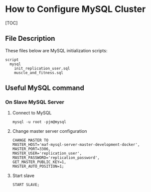 # How to Configure MySQL Cluster

[TOC]

## File Description

These files below are MySQL initialization scripts:

```
script
  mysql
    init_replication_user.sql
    muscle_and_fitness.sql
```

## Useful MySQL command

### On Slave MySQL Server

1. Connect to MySQL

   ```mysql
   mysql -u root -pjm@mysql
   ```

2. Change master server configuration

   ```mysql
   CHANGE MASTER TO 
   MASTER_HOST='maf-mysql-server-master-development-docker',
   MASTER_PORT=3306,
   MASTER_USER='replication_user',
   MASTER_PASSWORD='replication_password',
   GET_MASTER_PUBLIC_KEY=1,
   MASTER_AUTO_POSITION=1;
   ```

3. Start slave

   ```mysql
   START SLAVE;
   ```

   

